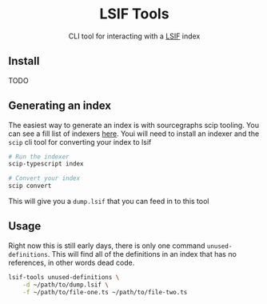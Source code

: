 <div align="center">

# LSIF Tools

CLI tool for interacting with a [LSIF](https://microsoft.github.io/language-server-protocol/specifications/lsif/0.4.0/specification/) index

</div>

## Install

TODO

## Generating an index

The easiest way to generate an index is with sourcegraphs scip tooling. You can see a fill list of indexers [here](https://github.com/sourcegraph/scip?tab=readme-ov-file#tools-using-scip). Youi will need to install an indexer and the `scip` cli tool for converting your index to lsif

```bash
# Run the indexer
scip-typescript index

# Convert your index
scip convert
```

This will give you a `dump.lsif` that you can feed in to this tool

## Usage

Right now this is still early days, there is only one command `unused-definitions`. This will find all of the definitions in an index that has no references, in other words dead code.

```bash
lsif-tools unused-definitions \
    -d ~/path/to/dump.lsif \
    -f ~/path/to/file-one.ts ~/path/to/file-two.ts
```

